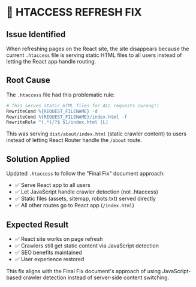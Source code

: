 # 🔧 HTACCESS REFRESH FIX

## Issue Identified
When refreshing pages on the React site, the site disappears because the current `.htaccess` file is serving static HTML files to all users instead of letting the React app handle routing.

## Root Cause
The `.htaccess` file had this problematic rule:
```apache
# This serves static HTML files for ALL requests (wrong!)
RewriteCond %{REQUEST_FILENAME} -d
RewriteCond %{REQUEST_FILENAME}/index.html -f
RewriteRule ^(.*)/?$ $1/index.html [L]
```

This was serving `dist/about/index.html` (static crawler content) to users instead of letting React Router handle the `/about` route.

## Solution Applied
Updated `.htaccess` to follow the "Final Fix" document approach:
- ✅ Serve React app to all users
- ✅ Let JavaScript handle crawler detection (not .htaccess)
- ✅ Static files (assets, sitemap, robots.txt) served directly
- ✅ All other routes go to React app (`/index.html`)

## Expected Result
- ✅ React site works on page refresh
- ✅ Crawlers still get static content via JavaScript detection
- ✅ SEO benefits maintained
- ✅ User experience restored

This fix aligns with the Final Fix document's approach of using JavaScript-based crawler detection instead of server-side content switching.
